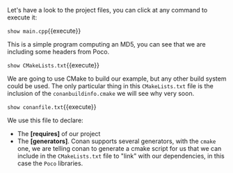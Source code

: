 Let's have a look to the project files, you can click at any command to execute it:

`show main.cpp`{{execute}}

This is a simple program computing an MD5, you can see that we are including some headers from Poco.

`show CMakeLists.txt`{{execute}}

We are going to use CMake to build our example, but any other build system could be used.
The only particular thing in this ``CMakeLists.txt`` file is the inclusion of the ``conanbuildinfo.cmake``
we will see why very soon.


`show conanfile.txt`{{execute}}

We use this file to declare:
    
- The **[requires]** of our project
- The **[generators]**. Conan supports several generators, with the ``cmake`` one, we are telling conan
  to generate a cmake script for us that we can include in the ``CMakeLists.txt`` file to "link" with our 
  dependencies, in this case the ``Poco`` libraries.